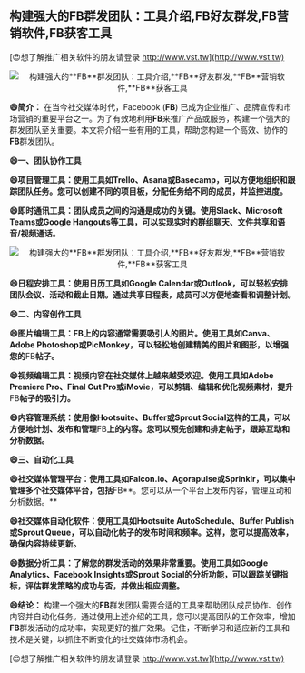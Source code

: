 ## **构建强大的**FB**群发团队：工具介绍,**FB**好友群发,**FB**营销软件,**FB**获客工具**

[😍想了解推广相关软件的朋友请登录 http://www.vst.tw](http://www.vst.tw)

 <center><img src="https://vst.tw/MP4/tuiguang/png/1.png" alt="构建强大的**FB**群发团队：工具介绍,**FB**好友群发,**FB**营销软件,**FB**获客工具"></center>

**😄简介：**
在当今社交媒体时代，Facebook (**FB**) 已成为企业推广、品牌宣传和市场营销的重要平台之一。为了有效地利用**FB**来推广产品或服务，构建一个强大的群发团队至关重要。本文将介绍一些有用的工具，帮助您构建一个高效、协作的**FB**群发团队。

**😄一、团队协作工具**

**😄项目管理工具：使用工具如Trello、Asana或Basecamp，可以方便地组织和跟踪团队任务。您可以创建不同的项目板，分配任务给不同的成员，并监控进度。**

**😄即时通讯工具：团队成员之间的沟通是成功的关键。使用Slack、Microsoft Teams或Google Hangouts等工具，可以实现实时的群组聊天、文件共享和语音/视频通话。**

 <center><img src="https://vst.tw/MP4/tuiguang/png/7.png" alt="构建强大的**FB**群发团队：工具介绍,**FB**好友群发,**FB**营销软件,**FB**获客工具"></center>

**😄日程安排工具：使用日历工具如Google Calendar或Outlook，可以轻松安排团队会议、活动和截止日期。通过共享日程表，成员可以方便地查看和调整计划。**

**😄二、内容创作工具**

**😄图片编辑工具：**FB**上的内容通常需要吸引人的图片。使用工具如Canva、Adobe Photoshop或PicMonkey，可以轻松地创建精美的图片和图形，以增强您的**FB**帖子。**

**😄视频编辑工具：视频内容在社交媒体上越来越受欢迎。使用工具如Adobe Premiere Pro、Final Cut Pro或iMovie，可以剪辑、编辑和优化视频素材，提升**FB**帖子的吸引力。**

**😄内容管理系统：使用像Hootsuite、Buffer或Sprout Social这样的工具，可以方便地计划、发布和管理**FB**上的内容。您可以预先创建和排定帖子，跟踪互动和分析数据。**

**😄三、自动化工具**

**😄社交媒体管理平台：使用工具如Falcon.io、Agorapulse或Sprinklr，可以集中管理多个社交媒体平台，包括**FB**。您可以从一个平台上发布内容，管理互动和分析数据。**

**😄社交媒体自动化软件：使用工具如Hootsuite AutoSchedule、Buffer Publish或Sprout Queue，可以自动化帖子的发布时间和频率。这样，您可以提高效率，确保内容持续更新。**

**😄数据分析工具：了解您的群发活动的效果非常重要。使用工具如Google Analytics、Facebook Insights或Sprout Social的分析功能，可以跟踪关键指标，评估群发策略的成功与否，并做出相应调整。**

**😄结论：**
构建一个强大的**FB**群发团队需要合适的工具来帮助团队成员协作、创作内容并自动化任务。通过使用上述介绍的工具，您可以提高团队的工作效率，增加**FB**群发活动的成功率，实现更好的推广效果。记住，不断学习和适应新的工具和技术是关键，以抓住不断变化的社交媒体市场机会。

[😍想了解推广相关软件的朋友请登录 http://www.vst.tw](http://www.vst.tw)



